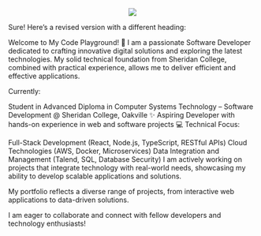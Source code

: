 <div align="center">
    <img src="https://readme-typing-svg.herokuapp.com?font=Pacifico&size=25&color=FFFFFF&center=true&lines=Hey+👋%2C+I'm+Sachin;Full+stack+and+Web+Developer"/>
    <br/>
     
</div>


Sure! Here’s a revised version with a different heading:

Welcome to My Code Playground! 🌟
I am a passionate Software Developer dedicated to crafting innovative digital solutions and exploring the latest technologies. My solid technical foundation from Sheridan College, combined with practical experience, allows me to deliver efficient and effective applications.

Currently:

Student in Advanced Diploma in Computer Systems Technology – Software Development @ Sheridan College, Oakville ✨
Aspiring Developer with hands-on experience in web and software projects 💻
Technical Focus:

Full-Stack Development (React, Node.js, TypeScript, RESTful APIs)
Cloud Technologies (AWS, Docker, Microservices)
Data Integration and Management (Talend, SQL, Database Security)
I am actively working on projects that integrate technology with real-world needs, showcasing my ability to develop scalable applications and solutions.

My portfolio reflects a diverse range of projects, from interactive web applications to data-driven solutions.

I am eager to collaborate and connect with fellow developers and technology enthusiasts!
